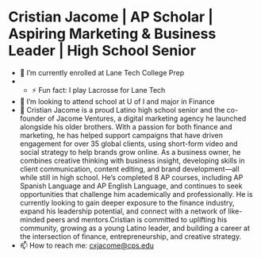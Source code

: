# Cristian Jacome  | AP Scholar | Aspiring Marketing & Business Leader | High School Senior


<!--
**Cris30-ai/Cris30-ai** is a ✨ _special_ ✨ repository because its `README.md` (this file) appears on your GitHub profile.
-->


- 🔭 I’m currently enrolled at Lane Tech College Prep
- - ⚡ Fun fact: I play Lacrosse for Lane Tech 
- 🤔 I’m looking to attend school at U of I and major in Finance
- 💬 Cristian Jacome is a proud Latino high school senior and the co-founder of Jacome Ventures, a digital marketing agency he launched alongside his older brothers. With a passion for both finance and marketing, he has helped support campaigns that have driven engagement for over 35 global clients, using short-form video and social strategy to help brands grow online. As a business owner, he combines creative thinking with business insight, developing skills in client communication, content editing, and brand development—all while still in high school. He’s completed 8 AP courses, including AP Spanish Language and AP English Language, and continues to seek opportunities that challenge him academically and professionally. He is currently looking to gain deeper exposure to the finance industry, expand his leadership potential, and connect with a network of like-minded peers and mentors.Cristian is committed to uplifting his community, growing as a young Latino leader, and building a career at the intersection of finance, entrepreneurship, and creative strategy.
- 📫 How to reach me: cxjacome@cps.edu

